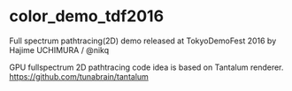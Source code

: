# color_demo_tdf2016
Full spectrum pathtracing(2D) demo released at TokyoDemoFest 2016 by Hajime UCHIMURA / @nikq

GPU fullspectrum 2D pathtracing code idea is based on Tantalum renderer.
https://github.com/tunabrain/tantalum

